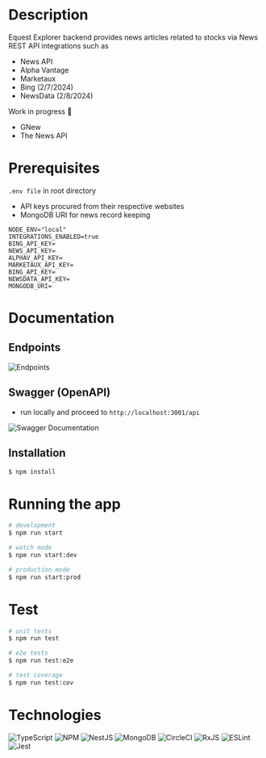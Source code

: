 # Description

Equest Explorer backend provides news articles related to stocks via News REST API integrations such as

- News API
- Alpha Vantage
- Marketaux
- Bing (2/7/2024)
- NewsData (2/8/2024)

Work in progress 🔧
- GNew
- The News API

# Prerequisites

`.env file` in root directory

- API keys procured from their respective websites
- MongoDB URI for news record keeping

```
NODE_ENV="local"
INTEGRATIONS_ENABLED=true
BING_API_KEY=
NEWS_API_KEY=
ALPHAV_API_KEY=
MARKETAUX_API_KEY=
BING_API_KEY=
NEWSDATA_API_KEY=
MONGODB_URI=
```

# Documentation

## Endpoints

![Endpoints](https://github.com/hpuma/equest-explorer-backend-v2/blob/main/resources/endpoints.png)

## Swagger (OpenAPI)

- run locally and proceed to `http://localhost:3001/api`

![Swagger Documentation](https://github.com/hpuma/equest-explorer-backend-v2/blob/main/resources/swagger.gif)

## Installation

```bash
$ npm install
```

# Running the app

```bash
# development
$ npm run start

# watch mode
$ npm run start:dev

# production mode
$ npm run start:prod
```

# Test

```bash
# unit tests
$ npm run test

# e2e tests
$ npm run test:e2e

# test coverage
$ npm run test:cov
```

# Technologies

![TypeScript](https://img.shields.io/badge/typescript-%23007ACC.svg?style=for-the-badge&logo=typescript&logoColor=white)
![NPM](https://img.shields.io/badge/NPM-%23CB3837.svg?style=for-the-badge&logo=npm&logoColor=white)
![NestJS](https://img.shields.io/badge/nestjs-%23E0234E.svg?style=for-the-badge&logo=nestjs&logoColor=white)
![MongoDB](https://img.shields.io/badge/MongoDB-%234ea94b.svg?style=for-the-badge&logo=mongodb&logoColor=white)
![CircleCI](https://img.shields.io/badge/circle%20ci-%23161616.svg?style=for-the-badge&logo=circleci&logoColor=white)
![RxJS](https://img.shields.io/badge/rxjs-%23B7178C.svg?style=for-the-badge&logo=reactivex&logoColor=white)
![ESLint](https://img.shields.io/badge/ESLint-4B3263?style=for-the-badge&logo=eslint&logoColor=white)
![Jest](https://img.shields.io/badge/-jest-%23C21325?style=for-the-badge&logo=jest&logoColor=white)
